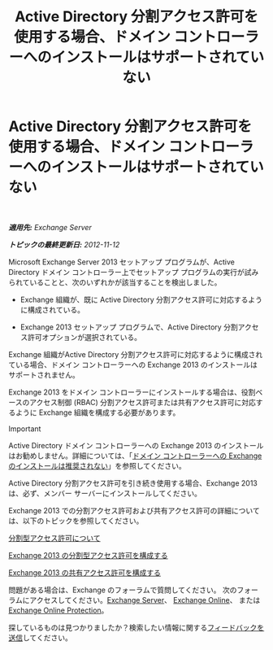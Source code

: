 ﻿---
title: 'Active Directory 分割アクセス許可を使用する場合、ドメイン コントローラーへのインストールはサポートされていない'
TOCTitle: Active Directory 分割アクセス許可を使用する場合、ドメイン コントローラーへのインストールはサポートされていない
ms:assetid: 977e3758-5e09-40a2-80c1-fe344b1d8a2a
ms:mtpsurl: https://technet.microsoft.com/ja-jp/library/ms.exch.setupreadiness.installondcinadsplitpermissionmode(v=EXCHG.150)
ms:contentKeyID: 48269836
ms.date: 04/24/2018
mtps_version: v=EXCHG.150
ms.translationtype: HT
---

# Active Directory 分割アクセス許可を使用する場合、ドメイン コントローラーへのインストールはサポートされていない

 

_**適用先:** Exchange Server_

_**トピックの最終更新日:** 2012-11-12_

Microsoft Exchange Server 2013 セットアップ プログラムが、Active Directory ドメイン コントローラー上でセットアップ プログラムの実行が試みられていることと、次のいずれかが該当することを検出しました。

  - Exchange 組織が、既に Active Directory 分割アクセス許可に対応するように構成されている。

  - Exchange 2013 セットアップ プログラムで、Active Directory 分割アクセス許可オプションが選択されている。

Exchange 組織がActive Directory 分割アクセス許可に対応するように構成されている場合、ドメイン コントローラーへの Exchange 2013 のインストールはサポートされません。

Exchange 2013 をドメイン コントローラーにインストールする場合は、役割ベースのアクセス制御 (RBAC) 分割アクセス許可または共有アクセス許可に対応するように Exchange 組織を構成する必要があります。


> [!IMPORTANT]
> Active Directory ドメイン コントローラーへの Exchange 2013 のインストールはお勧めしません。詳細については、「<A href="installing-exchange-on-a-domain-controller-is-not-recommended-exchange-2013-help.md">ドメイン コントローラーへの Exchange のインストールは推奨されない</A>」を参照してください。



Active Directory 分割アクセス許可を引き続き使用する場合、Exchange 2013 は、必ず、メンバー サーバーにインストールしてください。

Exchange 2013 での分割アクセス許可および共有アクセス許可の詳細については、以下のトピックを参照してください。

[分割型アクセス許可について](understanding-split-permissions-exchange-2013-help.md)

[Exchange 2013 の分割型アクセス許可を構成する](configure-exchange-2013-for-split-permissions-exchange-2013-help.md)

[Exchange 2013 の共有アクセス許可を構成する](configure-exchange-2013-for-shared-permissions-exchange-2013-help.md)

問題がある場合は、Exchange のフォーラムで質問してください。 次のフォーラムにアクセスしてください。[Exchange Server](https://go.microsoft.com/fwlink/p/?linkid=60612)、 [Exchange Online](https://go.microsoft.com/fwlink/p/?linkid=267542)、 または [Exchange Online Protection](https://go.microsoft.com/fwlink/p/?linkid=285351)。

探しているものは見つかりましたか？検索したい情報に関する[フィードバックを送信](mailto:exsetuphelpfeedback@microsoft.com?subject=exchange%202013%20setup%20help%20feedback)してください。

